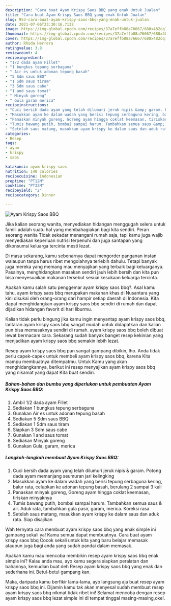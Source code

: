 ```yaml
---
description: "Cara buat Ayam Krispy Saos BBQ yang enak Untuk Jualan"
title: "Cara buat Ayam Krispy Saos BBQ yang enak Untuk Jualan"
slug: 953-cara-buat-ayam-krispy-saos-bbq-yang-enak-untuk-jualan
date: 2021-07-06T23:30:16.713Z
image: https://img-global.cpcdn.com/recipes/37a7effb88a76667/680x482cq70/ayam-krispy-saos-bbq-foto-resep-utama.jpg
thumbnail: https://img-global.cpcdn.com/recipes/37a7effb88a76667/680x482cq70/ayam-krispy-saos-bbq-foto-resep-utama.jpg
cover: https://img-global.cpcdn.com/recipes/37a7effb88a76667/680x482cq70/ayam-krispy-saos-bbq-foto-resep-utama.jpg
author: Rhoda Herrera
ratingvalue: 3.8
reviewcount: 4
recipeingredient:
- "1/2 dada ayam Fillet"
- "1 bungkus tepung serbaguna"
- " Air es untuk adonan tepung basah"
- "5 Sdm saus BBQ"
- "1 Sdm saus tiram"
- "3 Sdm saus cabe"
- "1 and saus tomat"
- " Minyak goreng"
- " Gula garam merica"
recipeinstructions:
- "Cuci bersih dada ayam yang telah dilumuri jeruk nipis &amp; garam. Potong dada ayam memanjang seumuran jari kelingking"
- "Masukkan ayam ke dalam wadah yang berisi tepung serbaguna kering, balur rata, celupkan ke adonan tepung basah, berulang 2 sampai 3 kali"
- "Panaskan minyak goreng, Goreng ayam hingga coklat keemasan, tiriskan minyaknya"
- "Tumis bawang putih, bombai sampai harum. Tambahkan semua saus &amp; air. Aduk rata, tambahkan gula pasir, garam, merica. Koreksi rasa"
- "Setelah saus matang, masukkan ayam krispy ke dalam saus dan aduk rata. Siap disajikan"
categories:
- Resep
tags:
- ayam
- krispy
- saos

katakunci: ayam krispy saos 
nutrition: 140 calories
recipecuisine: Indonesian
preptime: "PT12M"
cooktime: "PT32M"
recipeyield: "2"
recipecategory: Dinner

---
```



![Ayam Krispy Saos BBQ](https://img-global.cpcdn.com/recipes/37a7effb88a76667/680x482cq70/ayam-krispy-saos-bbq-foto-resep-utama.jpg)

Jika kalian seorang wanita, menyediakan hidangan menggugah selera untuk famili adalah suatu hal yang membahagiakan bagi kita sendiri. Peran seorang  wanita Tidak sekadar menangani rumah saja, tapi kamu juga wajib menyediakan keperluan nutrisi terpenuhi dan juga santapan yang dikonsumsi keluarga tercinta mesti lezat.

Di masa  sekarang, kamu sebenarnya dapat mengorder panganan instan walaupun tanpa harus ribet mengolahnya terlebih dahulu. Tetapi banyak juga mereka yang memang mau menyajikan yang terbaik bagi keluarganya. Pasalnya, menghidangkan masakan sendiri jauh lebih bersih dan kita pun bisa menyesuaikan makanan tersebut sesuai kesukaan keluarga tercinta. 



Apakah kamu salah satu penggemar ayam krispy saos bbq?. Asal kamu tahu, ayam krispy saos bbq merupakan makanan khas di Nusantara yang kini disukai oleh orang-orang dari hampir setiap daerah di Indonesia. Kita dapat menghidangkan ayam krispy saos bbq sendiri di rumah dan dapat dijadikan hidangan favorit di hari liburmu.

Kalian tidak perlu bingung jika kamu ingin menyantap ayam krispy saos bbq, lantaran ayam krispy saos bbq sangat mudah untuk didapatkan dan kalian pun bisa memasaknya sendiri di rumah. ayam krispy saos bbq boleh dibuat lewat bermacam cara. Sekarang sudah banyak banget resep kekinian yang menjadikan ayam krispy saos bbq semakin lebih lezat.

Resep ayam krispy saos bbq pun sangat gampang dibikin, lho. Anda tidak perlu capek-capek untuk membeli ayam krispy saos bbq, karena Kita mampu membuatnya ditempatmu. Untuk Kamu yang akan menghidangkannya, berikut ini resep menyajikan ayam krispy saos bbq yang nikamat yang dapat Kita buat sendiri.

<!--inarticleads1-->

##### Bahan-bahan dan bumbu yang diperlukan untuk pembuatan Ayam Krispy Saos BBQ:

1. Ambil 1/2 dada ayam Fillet
1. Sediakan 1 bungkus tepung serbaguna
1. Gunakan  Air es untuk adonan tepung basah
1. Sediakan 5 Sdm saus BBQ
1. Sediakan 1 Sdm saus tiram
1. Siapkan 3 Sdm saus cabe
1. Gunakan 1 and saus tomat
1. Sediakan  Minyak goreng
1. Gunakan  Gula, garam, merica




<!--inarticleads2-->

##### Langkah-langkah membuat Ayam Krispy Saos BBQ:

1. Cuci bersih dada ayam yang telah dilumuri jeruk nipis &amp; garam. Potong dada ayam memanjang seumuran jari kelingking
1. Masukkan ayam ke dalam wadah yang berisi tepung serbaguna kering, balur rata, celupkan ke adonan tepung basah, berulang 2 sampai 3 kali
1. Panaskan minyak goreng, Goreng ayam hingga coklat keemasan, tiriskan minyaknya
1. Tumis bawang putih, bombai sampai harum. Tambahkan semua saus &amp; air. Aduk rata, tambahkan gula pasir, garam, merica. Koreksi rasa
1. Setelah saus matang, masukkan ayam krispy ke dalam saus dan aduk rata. Siap disajikan




Wah ternyata cara membuat ayam krispy saos bbq yang enak simple ini gampang sekali ya! Kamu semua dapat membuatnya. Cara buat ayam krispy saos bbq Cocok sekali untuk kita yang baru belajar memasak ataupun juga bagi anda yang sudah pandai dalam memasak.

Apakah kamu mau mencoba membikin resep ayam krispy saos bbq enak simple ini? Kalau anda mau, ayo kamu segera siapkan peralatan dan bahannya, kemudian buat deh Resep ayam krispy saos bbq yang enak dan sederhana ini. Betul-betul gampang kan. 

Maka, daripada kamu berfikir lama-lama, ayo langsung aja buat resep ayam krispy saos bbq ini. Dijamin kamu tak akan menyesal sudah membuat resep ayam krispy saos bbq nikmat tidak ribet ini! Selamat mencoba dengan resep ayam krispy saos bbq lezat simple ini di tempat tinggal masing-masing,oke!.

